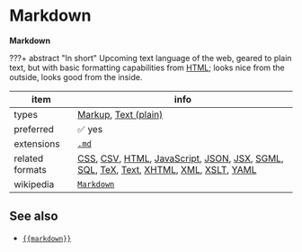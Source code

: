 

# Markdown

**Markdown**

???+ abstract "In short"
    Upcoming text language of the web, geared to plain text, but with basic formatting capabilities from [HTML](../fileFormats/html.md); looks nice from the outside, looks good from the inside.

item | info
--- | ---
types | [Markup](../dataTypes/markup.md), [Text (plain)](../dataTypes/textPlain.md)
preferred | ✅ yes
extensions | [`.md`](../extensions/md.md)
related formats | [CSS](../fileFormats/css.md), [CSV](../fileFormats/csv.md), [HTML](../fileFormats/html.md), [JavaScript](../fileFormats/javascript.md), [JSON](../fileFormats/json.md), [JSX](../fileFormats/jsx.md), [SGML](../fileFormats/sgml.md), [SQL](../fileFormats/sql.md), [TeX](../fileFormats/tex.md), [Text](../fileFormats/text.md), [XHTML](../fileFormats/xhtml.md), [XML](../fileFormats/xml.md), [XSLT](../fileFormats/xslt.md), [YAML](../fileFormats/yaml.md)
wikipedia | [`Markdown`]({{wikipedia}}/Markdown)



## See also
*   [`{{markdown}}`]({{markdown}})



